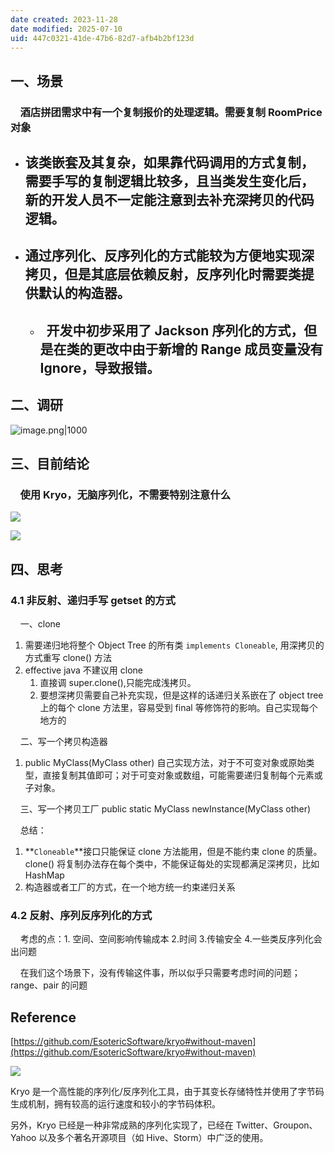 ```yaml
---
date created: 2023-11-28
date modified: 2025-07-10
uid: 447c0321-41de-47b6-82d7-afb4b2bf123d
---
```

## 一、场景

###     酒店拼团需求中有一个复制报价的处理逻辑。需要复制 RoomPrice 对象

- ## 该类嵌套及其复杂，如果靠代码调用的方式复制，需要手写的复制逻辑比较多，且当类发生变化后，新的开发人员不一定能注意到去补充深拷贝的代码逻辑。
    
- ## 通过序列化、反序列化的方式能较为方便地实现深拷贝，但是其底层依赖反射，反序列化时需要类提供默认的构造器。
    
    - ##   开发中初步采用了 Jackson 序列化的方式，但是在类的更改中由于新增的 Range 成员变量没有 Ignore，导致报错。
        

## 二、调研

![image.png|1000](https://cdn.jsdelivr.net/gh/Leoyishou/imageHosting@main/img/20231128155243.png)

## 三、目前结论

###     使用 Kryo，无脑序列化，不需要特别注意什么

![](https://wiki.corp.qunar.com/download/attachments/788295317/image2023-11-6_15-46-57.png?version=1&modificationDate=1699256817000&api=v2)

![](https://wiki.corp.qunar.com/download/attachments/788295317/image2023-11-6_15-53-44.png?version=1&modificationDate=1699257225000&api=v2)  

## 四、思考

### 4.1 非反射、递归手写 getset 的方式

    一、clone

1. 需要递归地将整个 Object Tree 的所有类 `implements Cloneable`, 用深拷贝的方式重写 clone() 方法
2. effective java 不建议用 clone
    1. 直接调 super.clone(),只能完成浅拷贝。
    2. 要想深拷贝需要自己补充实现，但是这样的话递归关系嵌在了 object tree 上的每个 clone 方法里，容易受到 final 等修饰符的影响。自己实现每个地方的

    二、写一个拷贝构造器

1. public MyClass(MyClass other) 自己实现方法，对于不可变对象或原始类型，直接复制其值即可；对于可变对象或数组，可能需要递归复制每个元素或子对象。

    三、写一个拷贝工厂 public static MyClass newInstance(MyClass other)

    总结：

1. **`Cloneable`**接口只能保证 clone 方法能用，但是不能约束 clone 的质量。clone() 将复制办法存在每个类中，不能保证每处的实现都满足深拷贝，比如 HashMap
2. 构造器或者工厂的方式，在一个地方统一约束递归关系

### 4.2 反射、序列反序列化的方式

    考虑的点：1. 空间、空间影响传输成本 2.时间 3.传输安全 4.一些类反序列化会出问题

    在我们这个场景下，没有传输这件事，所以似乎只需要考虑时间的问题；range、pair 的问题

  

## Reference

[https://github.com/EsotericSoftware/kryo#without-maven](https://github.com/EsotericSoftware/kryo#without-maven)

![](https://wiki.corp.qunar.com/download/attachments/788295317/image2023-11-4_0-15-52.png?version=1&modificationDate=1699028152000&api=v2)

Kryo 是一个高性能的序列化/反序列化工具，由于其变长存储特性并使用了字节码生成机制，拥有较高的运行速度和较小的字节码体积。

另外，Kryo 已经是一种非常成熟的序列化实现了，已经在 Twitter、Groupon、Yahoo 以及多个著名开源项目（如 Hive、Storm）中广泛的使用。

